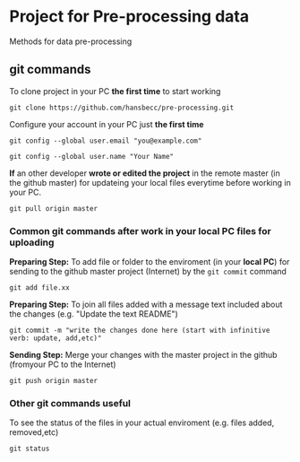 # Project for Pre-processing data
Methods for data pre-processing

## git commands
To clone project in your PC **the first time** to start working

```
git clone https://github.com/hansbecc/pre-processing.git
```

Configure your account in your PC just **the first time**

```
git config --global user.email "you@example.com"
```

```
git config --global user.name "Your Name"
```

**If** an other developer **wrote or edited the project** in the remote master (in the github master)  for updateing your local files everytime before working in your PC.

```
git pull origin master
```
### Common git commands after work in your local PC files for uploading
**Preparing Step:** To add file or folder to the enviroment (in your **local PC**) for sending to the github master project (Internet) by the `git commit` command

```
git add file.xx
```

**Preparing Step:** To join all files added with a message text included about the changes (e.g. "Update the text README")

```
git commit -m "write the changes done here (start with infinitive verb: update, add,etc)"
```

**Sending Step:** Merge your changes with the master project in the github (fromyour PC to the Internet)

```
git push origin master
```

### Other git commands useful
To see the status of the files in your actual enviroment (e.g. files added, removed,etc)

```
git status
```
